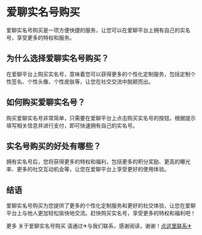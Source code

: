 # 爱聊实名号购买

爱聊实名号购买是一项方便快捷的服务，让您可以在爱聊平台上拥有自己的实名号，享受更多的特权和服务。

## 为什么选择爱聊实名号购买？

在爱聊平台上购买实名号，意味着您可以获得更多的个性化定制服务，包括定制个性签名、个性头像、个性皮肤等，让您在社交交流中脱颖而出。

## 如何购买爱聊实名号？

购买爱聊实名号非常简单，只需要在爱聊平台上点击购买实名号的按钮，根据提示填写相关信息并进行支付，即可快速拥有自己的实名号。

## 实名号购买的好处有哪些？

拥有实名号后，您将获得更多的特权和福利，包括更多的积分奖励、更高的曝光率、更多的社交互动机会等，让您在爱聊平台上享受更好的使用体验。

## 结语

爱聊实名号购买为您提供了更多的个性化定制服务和更好的社交体验，让您在爱聊平台上与他人更加轻松愉快地交流。赶快购买实名号，享受更多的特权和福利吧！

更多 关于爱聊实名号购买 请通过✈与我们联系，感谢阅读，谢谢！[点这里联系✈](https://www.k02.cc)